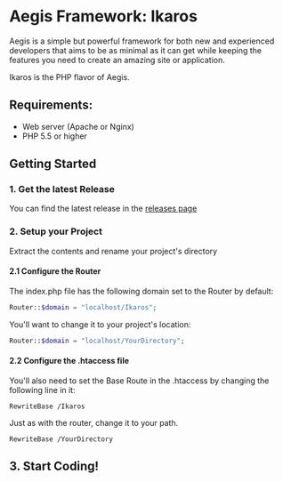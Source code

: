 # Aegis Framework: Ikaros

Aegis is a simple but powerful framework for both new and experienced developers that aims to be as minimal as it can get while keeping the features you need to create an amazing site or application.

Ikaros is the PHP flavor of Aegis.

## Requirements:
* Web server (Apache or Nginx)
* PHP 5.5 or higher

## Getting Started
### 1. Get the latest Release
You can find the latest release in the [releases page](https://github.com/AegisFramework/Ikaros/releases)

### 2. Setup your Project
Extract the contents and rename your project's directory

#### 2.1 Configure the Router
The index.php file has the following domain set to the Router by default:
 ```php
Router::$domain = "localhost/Ikaros";
```

You'll want to change it to your project's location:

```php
Router::$domain = "localhost/YourDirectory";
```
#### 2.2 Configure the .htaccess file

You'll also need to set the Base Route in the .htaccess by changing the following line in it:

```
RewriteBase /Ikaros
```

Just as with the router, change it to your path.

```
RewriteBase /YourDirectory
```
## 3. Start Coding!